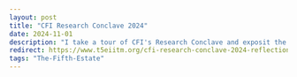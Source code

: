 ```yaml
---
layout: post
title: "CFI Research Conclave 2024"
date: 2024-11-01
description: "I take a tour of CFI's Research Conclave and exposit the amazing projects there."
redirect: https://www.t5eiitm.org/cfi-research-conclave-2024-reflections-and-insights/
tags: "The-Fifth-Estate"
---
```

